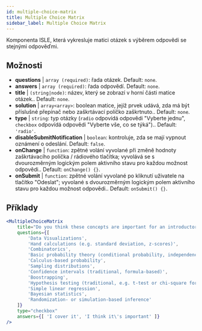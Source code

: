 ```yaml
---
id: multiple-choice-matrix 
title: Multiple Choice Matrix
sidebar_label: Multiple Choice Matrix
---
```


Komponenta ISLE, která vykresluje matici otázek s výběrem odpovědi se stejnými odpověďmi.

## Možnosti

* __questions__ | `array (required)`: řada otázek. Default: `none`.
* __answers__ | `array (required)`: řada odpovědí. Default: `none`.
* __title__ | `(string|node)`: název, který se zobrazí v horní části matice otázek.. Default: `none`.
* __solution__ | `array<array>`: boolean matice, jejíž prvek udává, zda má být příslušné přepínač nebo zaškrtávací políčko zaškrtnuto.. Default: `none`.
* __type__ | `string`: typ otázky (`radio` odpovídá odpovědi "Vyberte jednu", `checkbox` odpovídá odpovědi "Vyberte vše, co se týká").. Default: `'radio'`.
* __disableSubmitNotification__ | `boolean`: kontroluje, zda se mají vypnout oznámení o odeslání. Default: `false`.
* __onChange__ | `function`: zpětné volání vyvolané při změně hodnoty zaškrtávacího políčka / rádiového tlačítka; vyvolává se s dvourozměrným logickým polem aktivního stavu pro každou možnost odpovědi.. Default: `onChange() {}`.
* __onSubmit__ | `function`: zpětné volání vyvolané po kliknutí uživatele na tlačítko "Odeslat"; vyvolané s dvourozměrným logickým polem aktivního stavu pro každou možnost odpovědi.. Default: `onSubmit() {}`.


## Příklady

```jsx live
<MultipleChoiceMatrix 
    title="Do you think these concepts are important for an introductory statistics course, and do you (or your department) cover them in your introductory courses?" id="topics" 
    questions={[
        'Data Visualizations',
        'Hand calculations (e.g. standard deviation, z-scores)',
        'Combinatorics',
        'Basic probability theory (conditional probability, independence...)',
        'Calculus-based probability',
        'Sampling distributions',
        'Confidence intervals (traditional, formula-based)',
        'Boostrapping',
        'Hypothesis testing (traditional, e.g. t-test or chi-square formulas and tables)',
        'Simple linear regression',
        'Bayesian statistics',
        'Randomization- or simulation-based inference'
    ]}
    type="checkbox" 
    answers={[ 'I cover it', 'I think it\'s important' ]} 
/>
```
